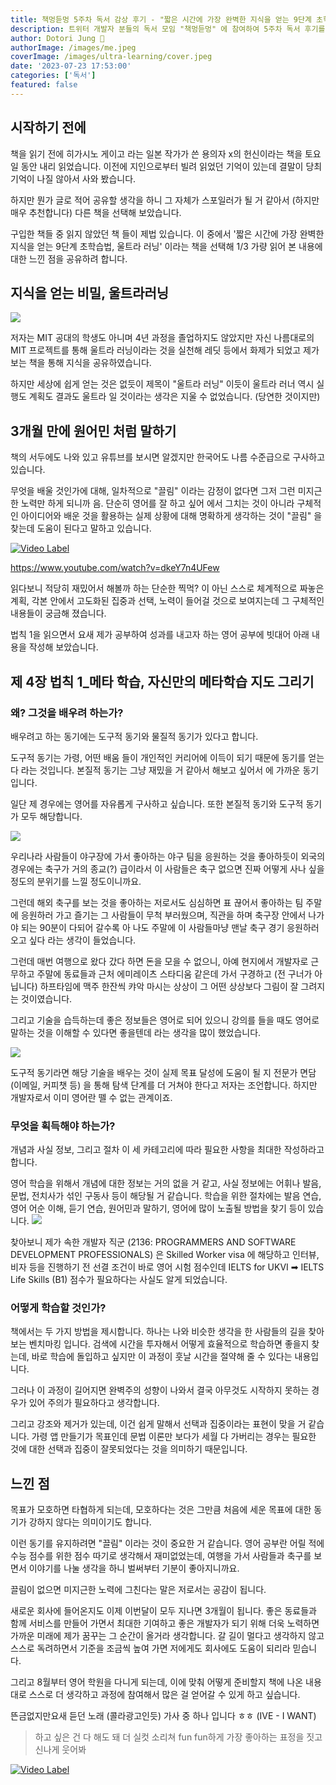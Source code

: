 ```yaml
---
title: 책멍듣멍 5주차 독서 감상 후기 - "짧은 시간에 가장 완벽한 지식을 얻는 9단계 초학습법", 울트라 러닝을 읽고 (1)
description: 트위터 개발자 분들의 독서 모임 "책멍듣멍" 에 참여하여 5주차 독서 후기를 적어 보았습니다.
author: Dotori Jung 🌰
authorImage: /images/me.jpeg
coverImage: /images/ultra-learning/cover.jpeg
date: '2023-07-23 17:53:00'
categories: ['독서']
featured: false
---
```


## 시작하기 전에

책을 읽기 전에 히가시노 게이고 라는 일본 작가가 쓴 용의자 x의 헌신이라는 책을 토요일 동안 내리 읽었습니다. 이전에 지인으로부터 빌려 읽었던 기억이 있는데 결말이 당최 기억이 나질 않아서 사와 봤습니다.

하지만 뭔가 글로 적어 공유할 생각을 하니 그 자체가 스포일러가 될 거 같아서 (하지만 매우 추천합니다) 다른 책을 선택해 보았습니다.

구입한 책들 중 읽지 않았던 책 들이 제법 있습니다. 이 중에서 '짧은 시간에 가장 완벽한 지식을 얻는 9단계 초학습법, 울트라 러닝' 이라는 책을 선택해 1/3 가량 읽어 본 내용에 대한 느낀 점을 공유하려 합니다.

## 지식을 얻는 비밀, 울트라러닝

![](/images/ultra-learning/book-example.jpeg)

저자는 MIT 공대의 학생도 아니며 4년 과정을 졸업하지도 않았지만 자신 나름대로의 MIT 프로젝트를 통해 울트라 러닝이라는 것을 실천해 레딧 등에서 화제가 되었고 제가 보는 책을 통해 지식을 공유하였습니다.

하지만 세상에 쉽게 얻는 것은 없듯이 제목이 "울트라 러닝" 이듯이 울트라 러너 역시 실행도 계획도 결과도 울트라 일 것이라는 생각은 지울 수 없었습니다. (당연한 것이지만)

## 3개월 만에 원어민 처럼 말하기

책의 서두에도 나와 있고 유튜브를 보시면 알겠지만 한국어도 나름 수준급으로 구사하고 있습니다.

무엇을 배울 것인가에 대해, 일차적으로 "끌림" 이라는 감정이 없다면 그저 그런 미지근한 노력만 하게 되니까 음. 단순히 영어를 잘 하고 싶어 에서 그치는 것이 아니라 구체적인 아이디어와 배운 것을 활용하는 실제 상황에 대해 명확하게 생각하는 것이 "끌림" 을 찾는데 도움이 된다고 말하고 있습니다.

[![Video Label](https://img.youtube.com/vi/dkeY7n4UFew/0.jpg)](https://www.youtube.com/watch?v=dkeY7n4UFew)

https://www.youtube.com/watch?v=dkeY7n4UFew

읽다보니 적당히 재밌어서 해볼까 하는 단순한 찍먹? 이 아닌 스스로 체계적으로 짜놓은 계획, 각본 안에서 고도화된 집중과 선택, 노력이 들어걸 것으로 보여지는데 그 구체적인 내용들이 궁금해 졌습니다.

법칙 1을 읽으면서 요새 제가 공부하여 성과를 내고자 하는 영어 공부에 빗대어 아래 내용을 작성해 보았습니다.

## 제 4장 법칙 1\_메타 학습, 자신만의 메타학습 지도 그리기

### 왜? 그것을 배우려 하는가?

배우려고 하는 동기에는 도구적 동기와 물질적 동기가 있다고 합니다.

도구적 동기는 가령, 어떤 배움 들이 개인적인 커리어에 이득이 되기 때문에 동기를 얻는다 라는 것입니다.
본질적 동기는 그냥 재밌을 거 같아서 해보고 싶어서 에 가까운 동기입니다.

일단 제 경우에는 영어를 자유롭게 구사하고 싶습니다. 또한 본질적 동기와 도구적 동기가 모두 해당합니다.

![](https://e0.365dm.com/19/06/2048x1152/skysports-jordan-henderson_4684595.jpg)

우리나라 사람들이 야구장에 가서 좋아하는 야구 팀을 응원하는 것을 좋아하듯이 외국의 경우에는 축구가 거의 종교(?) 급이라서 이 사람들은 축구 없으면 진짜 어떻게 사나 싶을 정도의 분위기를 느낄 정도이니까요.

그런데 해외 축구를 보는 것을 좋아하는 저로서도 심심하면 표 끊어서 좋아하는 팀 주말에 응원하러 가고 즐기는 그 사람들이 무척 부러웠으며, 직관을 하며 축구장 안에서 나가야 되는 90분이 다되어 갈수록 아 나도 주말에 이 사람들마냥 맨날 축구 경기 응원하러 오고 싶다 라는 생각이 들었습니다.

그런데 매번 여행으로 왔다 갔다 하면 돈을 모을 수 없으니, 아예 현지에서 개발자로 근무하고 주말에 동료들과 근처 에미레이츠 스타디움 같은데 가서 구경하고 (전 구너가 아닙니다) 하프타임에 맥주 한잔씩 캬악 마시는 상상이 그 어떤 상상보다 그림이 잘 그려지는 것이였습니다.

그리고 기술을 습득하는데 좋은 정보들은 영어로 되어 있으니 강의를 들을 때도 영어로 말하는 것을 이해할 수 있다면 좋을텐데 라는 생각을 많이 했었습니다.

![](/images/ultra-learning/learning-dev.png)

도구적 동기라면 해당 기술을 배우는 것이 실제 목표 달성에 도움이 될 지 전문가 면담 (이메일, 커피챗 등) 을 통해 탐색 단계를 더 거쳐야 한다고 저자는 조언합니다. 하지만 개발자로서 이미 영어란 뗄 수 없는 관계이죠.

### 무엇을 획득해야 하는가?

개념과 사실 정보, 그리고 절차 이 세 카테고리에 따라 필요한 사항을 최대한 작성하라고 합니다.

영어 학습을 위해서 개념에 대한 정보는 거의 없을 거 같고, 사실 정보에는 어휘나 발음, 문법, 전치사가 섞인 구동사 등이 해당될 거 같습니다.
학습을 위한 절차에는 발음 연습, 영어 어순 이해, 듣기 연습, 원어민과 말하기, 영어에 많이 노출될 방법을 찾기 등이 있습니다.
![](/images/ultra-learning/knowledge-of-english.png)

찾아보니 제가 속한 개발자 직군 (2136: PROGRAMMERS AND SOFTWARE DEVELOPMENT PROFESSIONALS) 은 Skilled Worker visa 에 해당하고 인터뷰, 비자 등을 진행하기 전 선결 조건이 바로 영어 시험 점수인데 IELTS for UKVI ➡ IELTS Life Skills (B1) 점수가 필요하다는 사실도 알게 되었습니다.

### 어떻게 학습할 것인가?

책에서는 두 가지 방법을 제시합니다. 하나는 나와 비슷한 생각을 한 사람들의 길을 찾아보는 벤치마킹 입니다. 검색에 시간을 투자해서 어떻게 효율적으로 학습하면 좋을지 찾는데, 바로 학습에 돌입하고 싶지만 이 과정이 훗날 시간을 절약해 줄 수 있다는 내용입니다.

그러나 이 과정이 길어지면 완벽주의 성향이 나와서 결국 아무것도 시작하지 못하는 경우가 있어 주의가 필요하다고 생각합니다.

그리고 강조와 제거가 있는데, 이건 쉽게 말해서 선택과 집중이라는 표현이 맞을 거 같습니다. 가령 앱 만들기가 목표인데 문법 이론만 보다가 세월 다 가버리는 경우는 필요한 것에 대한 선택과 집중이 잘못되었다는 것을 의미하기 때문입니다.

## 느낀 점

목표가 모호하면 타협하게 되는데, 모호하다는 것은 그만큼 처음에 세운 목표에 대한 동기가 강하지 않다는 의미이기도 합니다.

이런 동기를 유지하려면 "끌림" 이라는 것이 중요한 거 같습니다. 영어 공부란 어릴 적에 수능 점수를 위한 점수 따기로 생각해서 재미없었는데, 여행을 가서 사람들과 축구를 보면서 이야기를 나눌 생각을 하니 벌써부터 기분이 좋아지니까요.

끌림이 없으면 미지근한 노력에 그친다는 말은 저로서는 공감이 됩니다.

새로운 회사에 들어온지도 이제 이번달이 모두 지나면 3개월이 됩니다. 좋은 동료들과 함께 서비스를 만들어 가면서 최대한 기여하고 좋은 개발자가 되기 위해 더욱 노력하면 가까운 미래에 제가 꿈꾸는 그 순간이 올거라 생각합니다. 갈 길이 멀다고 생각하지 않고 스스로 독려하면서 기준을 조금씩 높여 가면 저에게도 회사에도 도움이 되리라 믿습니다.

그리고 8월부터 영어 학원을 다니게 되는데, 이에 맞춰 어떻게 준비할지 책에 나온 내용대로 스스로 더 생각하고 과정에 참여해서 많은 걸 얻어갈 수 있게 하고 싶습니다.

뜬금없지만요새 듣던 노래 (콜라광고인듯) 가사 중 하나 입니다 ㅎㅎ (IVE - I WANT)

> 하고 싶은 건 다 해도 돼
> 더 실컷 소리쳐 fun fun하게
> 가장 좋아하는 표정을 짓고
> 신나게 웃어봐

[![Video Label](https://img.youtube.com/vi/okVTSehE414/0.jpg)](https://www.youtube.com/watch?v=okVTSehE414)
